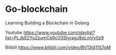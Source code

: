 # Go-blockchain

Learning Building a Blockchain in Golang 

Youtube https://www.youtube.com/playlist?list=PLJbE2Yu2zumCe9cO3SIyragJ8pLmVv0z9

Bilibili https://www.bilibili.com/video/BV13t411S7qM
